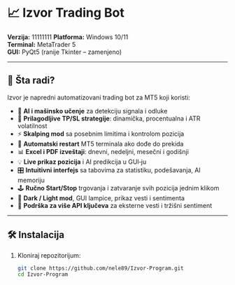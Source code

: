 # 📈 Izvor Trading Bot

**Verzija:** 11111111
**Platforma:** Windows 10/11  
**Terminal:** MetaTrader 5  
**GUI:** PyQt5 (ranije Tkinter – zamenjeno)

---

## 🧠 Šta radi?

Izvor je napredni automatizovani trading bot za MT5 koji koristi:

- 🧠 **AI i mašinsko učenje** za detekciju signala i odluke  
- 🎯 **Prilagodljive TP/SL strategije**: dinamička, procentualna i ATR volatilnost  
- ⚡ **Skalping mod** sa posebnim limitima i kontrolom pozicija  
- 🔁 **Automatski restart** MT5 terminala ako dođe do prekida  
- 📊 **Excel i PDF izveštaji**: dnevni, nedeljni, mesečni i godišnji  
- 💡 **Live prikaz pozicija** i AI predikcija u GUI‑ju  
- 🎛 **Intuitivni interfejs** sa tabovima za statistiku, podešavanja, AI memoriju  
- 🕹 **Ručno Start/Stop** trgovanja i zatvaranje svih pozicija jednim klikom  
- 🌙 **Dark / Light mod**, GUI lampice, prikaz vesti i sentimenta  
- 🔐 **Podrška za više API ključeva** za eksterne vesti i tržišni sentiment  

---

## 🛠 Instalacija

1. Kloniraj repozitorijum:
   ```bash
   git clone https://github.com/nele89/Izvor-Program.git
   cd Izvor-Program

